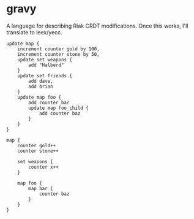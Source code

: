 gravy
=====

A language for describing Riak CRDT modifications. Once this works, I'll translate to leex/yecc.


```
update map {
	increment counter gold by 100,
	increment counter stone by 50,
	update set weapons {
		add "Halberd"
	}
	update set friends {
		add dave,
		add brian
	}
	update map foo {
		add counter bar
		update map foo_child {
			add counter baz
		}
	}
}
```

```
map {
	counter gold++
	counter stone++

	set weapons {
		counter x++
	}

	map foo {
		map bar {
			counter baz
		}
	}
}
```